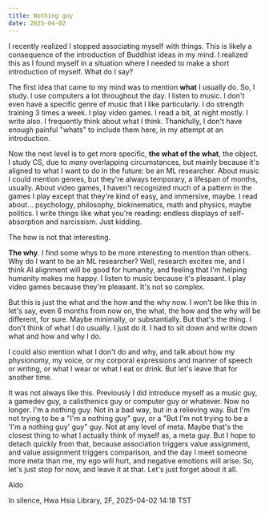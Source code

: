 ```yaml
---
title: Nothing guy
date: 2025-04-02
---
```


I recently realized I stopped associating myself with things. This is likely a consequence of the introduction of Buddhist ideas in my mind. I realized this as I found myself in a situation where I needed to make a short introduction of myself. What do I say?

The first idea that came to my mind was to mention **what** I usually do. So, I study. I use computers a lot throughout the day. I listen to music. I don't even have a specific genre of music that I like particularly. I do strength training 3 times a week. I play video games. I read a bit, at night mostly. I write also. I frequently think about what I think. Thankfully, I don't have enough painful "whats" to include them here, in my attempt at an introduction.

Now the next level is to get more specific, **the what of the what**, the object. I study CS, due to *many* overlapping circumstances, but mainly because it's aligned to what I want to do in the future: be an ML researcher. About music I could mention genres, but they're always temporary, a lifespan of months, usually. About video games, I haven't recognized much of a pattern in the games I play except that they're kind of easy, and immersive, maybe. I read about... psychology, philosophy, biokinematics, math and physics, maybe politics. I write things like what you're reading: endless displays of self-absorption and narcissism. Just kidding.

The how is not that interesting.

**The why**. I find some whys to be more interesting to mention than others. Why do I want to be an ML researcher? Well, research excites me, and I think AI alignment will be good for humanity, and feeling that I'm helping humanity makes me happy. I listen to music because it's pleasant. I play video games because they're pleasant. It's not so complex.

But this is just the what and the how and the why now. I won't be like this in let's say, even 6 months from now on, the what, the how and the why will be different, for sure. Maybe minimally, or substantially. But that's the thing. I don't think of what I do usually. I just do it. I had to sit down and write down what and how and why I do.

I could also mention what I don't do and why, and talk about how my physionomy, my voice, or my corporal expressions and manner of speech or writing, or what I wear or what I eat or drink. But let's leave that for another time.

It was not always like this. Previously I did introduce myself as a music guy, a gamedev guy, a calisthenics guy or computer guy or whatever. Now no longer. I'm a nothing guy. Not in a bad way, but in a relieving way. But I'm not trying to be a "I'm a nothing guy" guy, or a "But I'm not trying to be a 'I'm a nothing guy' guy" guy. Not at any level of meta. Maybe that's the closest thing to what I actually think of myself as, a meta guy. But I hope to detach quickly from that, because association triggers value assignment, and value assignment triggers comparison, and the day I meet someone more meta than me, my ego will hurt, and negative emotions will arise. So, let's just stop for now, and leave it at that. Let's just forget about it all.

Aldo

In silence, Hwa Hsia Library, 2F, 2025-04-02 14:18 TST
